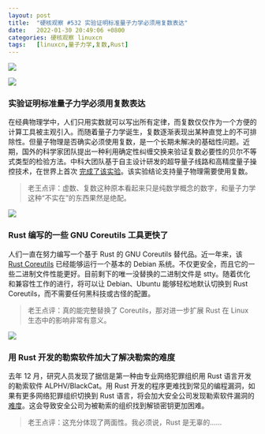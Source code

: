 ```yaml
---
layout: post
title:	"硬核观察 #532 实验证明标准量子力学必须用复数表达"
date:	2022-01-30 20:49:06 +0800 
categories:	硬核观察 linuxcn 
tags:	[linuxcn,量子力学,复数,Rust]
---
```



![](/Asserts/Images//attachment/album/202201/30/204815gg73312d32fzmf29.jpg)


![](/Asserts/Images//attachment/album/202201/30/204824d6jvyk7zwkya62bc.jpg)


### 实验证明标准量子力学必须用复数表达


在经典物理学中，人们只用实数就可以写出所有定律，而复数仅仅作为一个方便的计算工具被主观引入。而随着量子力学诞生，复数逐渐表现出某种直觉上的不可排除性。但量子物理是否确实必须使用复数，是一个长期未解决的基础性问题。近期，国外的科学家团队提出一种利用确定性纠缠交换来验证复数必要性的贝尔不等式类型的检验方法。中科大团队基于自主设计研发的超导量子线路和高精度量子操控技术，在世界上首次 [完成了该实验](https://journals.aps.org/prl/abstract/10.1103/PhysRevLett.128.040403)。该实验结论支持量子物理需要使用复数。



> 
> 老王点评：虚数、复数这种原本看起来只是纯数学概念的数字，和量子力学这种“不实在”的东西果然是绝配。
> 
> 
> 


![](/Asserts/Images//attachment/album/202201/30/204833q356tekjlzt0xqqw.jpg)


### Rust 编写的一些 GNU Coreutils 工具更快了


人们一直在努力编写一个基于 Rust 的 GNU Coreutils 替代品。近一年来，该 [Rust Coreutils](https://sylvestre.ledru.info/blog/2022/01/29/an-update-on-rust-coreutils) 已经能够运行一个基本的 Debian 系统。不仅更安全，而且它的一些二进制文件性能更好。目前剩下的唯一没替换的二进制文件是 stty。随着优化和兼容性工作的进行，将可以让 Debian、Ubuntu 能够轻松地默认切换到 Rust Coreutils，而不需要任何黑科技或古怪的配置。



> 
> 老王点评：真的能完整替换了 Coreutils，那对进一步扩展 Rust 在 Linux 生态中的影响非常有意义。
> 
> 
> 


![](/Asserts/Images//attachment/album/202201/30/204850x4yylc4yzz425oi1.jpg)


### 用 Rust 开发的勒索软件加大了解决勒索的难度


去年 12 月，研究人员发现了据信是第一种由专业网络犯罪组织用 Rust 语言开发的勒索软件 ALPHV/BlackCat。用 Rust 开发的程序更难找到常见的编程漏洞，如果有更多网络犯罪组织切换到 Rust 语言，将会加大安全公司发现勒索软件漏洞的 [难度](https://krebsonsecurity.com/2022/01/who-wrote-the-alphv-blackcat-ransomware-strain/)。这会导致安全公司为被勒索的组织找到解锁密钥更加困难。



> 
> 老王点评：这充分体现了两面性。我必须说，Rust 是无辜的……
> 
> 
>
